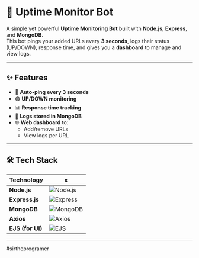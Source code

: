 # 🚀 Uptime Monitor Bot

A simple yet powerful **Uptime Monitoring Bot** built with **Node.js**, **Express**, and **MongoDB**.  
This bot pings your added URLs every **3 seconds**, logs their status (UP/DOWN), response time, and gives you a **dashboard** to manage and view logs.

---

## ✨ Features
- 🔄 **Auto-ping every 3 seconds**  
- 🟢 **UP/DOWN monitoring**  
- 📊 **Response time tracking**  
- 💾 **Logs stored in MongoDB**  
- 🌐 **Web dashboard** to:
  - Add/remove URLs  
  - View logs per URL  

---

## 🛠️ Tech Stack

| Technology | x |
|------------|------|
| **Node.js** | ![Node.js](https://img.icons8.com/color/48/000000/nodejs.png) |
| **Express.js** | ![Express](https://img.icons8.com/ios/50/000000/express-js.png) |
| **MongoDB** | ![MongoDB](https://img.icons8.com/color/48/000000/mongodb.png) |
| **Axios** | ![Axios](https://img.icons8.com/color/48/000000/api.png) |
| **EJS (for UI)** | ![EJS](https://img.icons8.com/ios/50/000000/code-file.png) |

---

#sirtheprogramer
